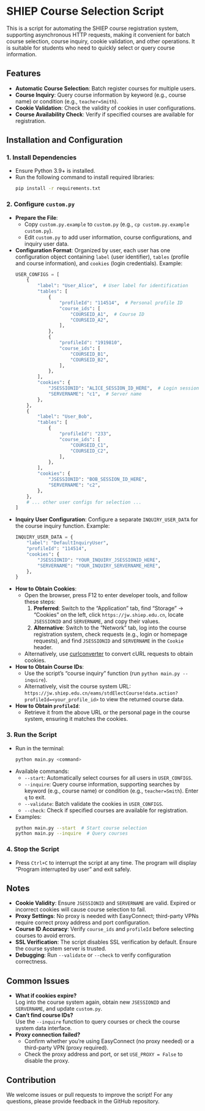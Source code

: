 # SHIEP Course Selection Script

This is a script for automating the SHIEP course registration system, supporting asynchronous HTTP requests, making it convenient for batch course selection, course inquiry, cookie validation, and other operations. It is suitable for students who need to quickly select or query course information.

## Features

- **Automatic Course Selection**: Batch register courses for multiple users.
- **Course Inquiry**: Query course information by keyword (e.g., course name) or condition (e.g., `teacher=Smith`).
- **Cookie Validation**: Check the validity of cookies in user configurations.
- **Course Availability Check**: Verify if specified courses are available for registration.

## Installation and Configuration

### 1. Install Dependencies

- Ensure Python 3.9+ is installed.
- Run the following command to install required libraries:
  ```bash
  pip install -r requirements.txt
  ```

### 2. Configure `custom.py`

- **Prepare the File**:
  - Copy `custom.py.example` to `custom.py` (e.g., `cp custom.py.example custom.py`).
  - Edit `custom.py` to add user information, course configurations, and inquiry user data.
- **Configuration Format**: Organized by user, each user has one configuration object containing `label` (user identifier), `tables` (profile and course information), and `cookies` (login credentials). Example:
  ```python
  USER_CONFIGS = [
      {
          "label": "User_Alice",  # User label for identification
          "tables": [
              {
                  "profileId": "114514",  # Personal profile ID
                  "course_ids": [
                      "COURSEID_A1",  # Course ID
                      "COURSEID_A2",
                  ],
              },
              {
                  "profileId": "1919810",
                  "course_ids": [
                      "COURSEID_B1",
                      "COURSEID_B2",
                  ],
              },
          ],
          "cookies": {
              "JSESSIONID": "ALICE_SESSION_ID_HERE",  # Login session ID
              "SERVERNAME": "c1",  # Server name
          },
      },
      {
          "label": "User_Bob",
          "tables": [
              {
                  "profileId": "233",
                  "course_ids": [
                      "COURSEID_C1",
                      "COURSEID_C2",
                  ],
              },
          ],
          "cookies": {
              "JSESSIONID": "BOB_SESSION_ID_HERE",
              "SERVERNAME": "c2",
          },
      },
      # ... other user configs for selection ...
  ]
  ```
- **Inquiry User Configuration**: Configure a separate `INQUIRY_USER_DATA` for the course inquiry function. Example:
  ```python
  INQUIRY_USER_DATA = {
      "label": "DefaultInquiryUser",
      "profileId": "114514",
      "cookies": {
          "JSESSIONID": "YOUR_INQUIRY_JSESSIONID_HERE",
          "SERVERNAME": "YOUR_INQUIRY_SERVERNAME_HERE",
      },
  }
  ```
- **How to Obtain Cookies**:
  - Open the browser, press F12 to enter developer tools, and follow these steps:
    1. **Preferred**: Switch to the “Application” tab, find “Storage” -> “Cookies” on the left, click `https://jw.shiep.edu.cn`, locate `JSESSIONID` and `SERVERNAME`, and copy their values.
    2. **Alternative**: Switch to the “Network” tab, log into the course registration system, check requests (e.g., login or homepage requests), and find `JSESSIONID` and `SERVERNAME` in the `Cookie` header.
  - Alternatively, use [curlconverter](https://curlconverter.com/) to convert cURL requests to obtain cookies.
- **How to Obtain Course IDs**:
  - Use the script’s “course inquiry” function (run `python main.py --inquire`).
  - Alternatively, visit the course system URL: `https://jw.shiep.edu.cn/eams/stdElectCourse!data.action?profileId=<your_profile_id>` to view the returned course data.
- **How to Obtain `profileId`**:
  - Retrieve it from the above URL or the personal page in the course system, ensuring it matches the cookies.


### 3. Run the Script

- Run in the terminal:
  ```bash
  python main.py <command>
  ```
- Available commands:
  - `--start`: Automatically select courses for all users in `USER_CONFIGS`.
  - `--inquire`: Query course information, supporting searches by keyword (e.g., course name) or condition (e.g., `teacher=Smith`). Enter `q` to exit.
  - `--validate`: Batch validate the cookies in `USER_CONFIGS`.
  - `--check`: Check if specified courses are available for registration.
- Examples:
  ```bash
  python main.py --start  # Start course selection
  python main.py --inquire  # Query courses
  ```

### 4. Stop the Script

- Press `Ctrl+C` to interrupt the script at any time. The program will display “Program interrupted by user” and exit safely.

## Notes

- **Cookie Validity**: Ensure `JSESSIONID` and `SERVERNAME` are valid. Expired or incorrect cookies will cause course selection to fail.
- **Proxy Settings**: No proxy is needed with EasyConnect; third-party VPNs require correct proxy address and port configuration.
- **Course ID Accuracy**: Verify `course_ids` and `profileId` before selecting courses to avoid errors.
- **SSL Verification**: The script disables SSL verification by default. Ensure the course system server is trusted.
- **Debugging**: Run `--validate` or `--check` to verify configuration correctness.

## Common Issues

- **What if cookies expire?**  
  Log into the course system again, obtain new `JSESSIONID` and `SERVERNAME`, and update `custom.py`.
- **Can’t find course IDs?**  
  Use the `--inquire` function to query courses or check the course system data interface.
- **Proxy connection failed?**
  - Confirm whether you’re using EasyConnect (no proxy needed) or a third-party VPN (proxy required).
  - Check the proxy address and port, or set `USE_PROXY = False` to disable the proxy.

## Contribution

We welcome issues or pull requests to improve the script! For any questions, please provide feedback in the GitHub repository.
